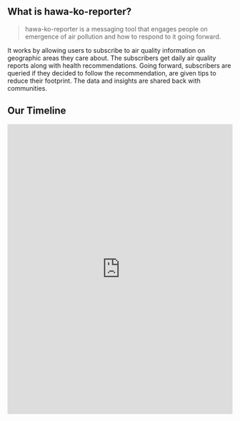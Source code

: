 
## What is hawa-ko-reporter?
> hawa-ko-reporter is a messaging tool that engages people on emergence of air pollution and how to respond to it going forward.

It works by allowing users to subscribe to air quality information on geographic areas they care about. The subscribers get daily air quality reports along with health recommendations. Going forward, subscribers are queried if they decided to follow the recommendation, are given tips to reduce their footprint. The data and insights are shared back with communities. 


## Our Timeline
<iframe src='https://cdn.knightlab.com/libs/timeline3/latest/embed/index.html?source=1B5Nfpiui2sxoGKsnGDiejhPdd0Q0ip5rpTpgPnuGd3A&font=Default&lang=en&timenav_position=top&initial_zoom=5&height=650' width='100%' height='650' webkitallowfullscreen mozallowfullscreen allowfullscreen frameborder='0'></iframe>
